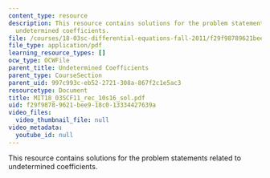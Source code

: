 ```yaml
---
content_type: resource
description: This resource contains solutions for the problem statements related to
  undetermined coefficients.
file: /courses/18-03sc-differential-equations-fall-2011/f29f98789621bee918c013334427639a_MIT18_03SCF11_rec_10s16_sol.pdf
file_type: application/pdf
learning_resource_types: []
ocw_type: OCWFile
parent_title: Undetermined Coefficients
parent_type: CourseSection
parent_uid: 997c993c-eb52-2721-308a-867f2c1e5ac3
resourcetype: Document
title: MIT18_03SCF11_rec_10s16_sol.pdf
uid: f29f9878-9621-bee9-18c0-13334427639a
video_files:
  video_thumbnail_file: null
video_metadata:
  youtube_id: null
---
```

This resource contains solutions for the problem statements related to undetermined coefficients.

